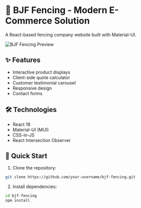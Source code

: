 # 🏡 BJF Fencing - Modern E-Commerce Solution

A React-based fencing company website built with Material-UI.

![BJF Fencing Preview](public/preview.jpg)

## ✨ Features
- Interactive product displays
- Client-side quote calculator
- Customer testimonial carousel
- Responsive design
- Contact forms

## 🛠️ Technologies
- React 18
- Material-UI (MUI)
- CSS-in-JS
- React Intersection Observer

## 🚀 Quick Start

1. Clone the repository:
```bash
git clone https://github.com/your-username/bjf-fencing.git
```
2. Install dependencies:
```bash
cd bjf-fencing
npm install
